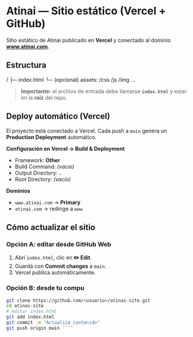 # Atinai — Sitio estático (Vercel + GitHub)

Sitio estático de Atinai publicado en **Vercel** y conectado al dominio **www.atinai.com**.

## Estructura


/
├─ index.html
└─ (opcional) assets: /css /js /img ...

> **Importante:** el archivo de entrada debe llamarse **`index.html`** y estar en la **raíz** del repo.

## Deploy automático (Vercel)
El proyecto está conectado a Vercel. Cada push a `main` genera un **Production Deployment** automático.

**Configuración en Vercel → Build & Deployment**
- Framework: **Other**
- Build Command: _(vacío)_
- Output Directory: **`.`**
- Root Directory: _(vacío)_

**Dominios**
- `www.atinai.com` → **Primary**  
- `atinai.com` → redirige a `www`

## Cómo actualizar el sitio
### Opción A: editar desde GitHub Web
1. Abrí `index.html`, clic en **✏️ Edit**.
2. Guardá con **Commit changes** a `main`.
3. Vercel publica automáticamente.

### Opción B: desde tu compu
```bash
git clone https://github.com/<usuario>/atinai-site.git
cd atinai-site
# editar index.html
git add index.html
git commit -m "Actualiza contenido"
git push origin main ´´´´


